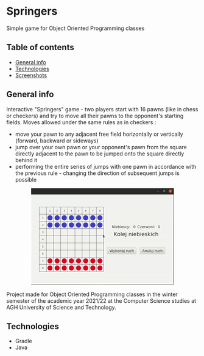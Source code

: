 # Springers
Simple game for Object Oriented Programming classes
## Table of contents
* [General info](#general-info)
* [Technologies](#technologies)
* [Screenshots](#screenshots)

## General info
Interactive "Springers" game - two players start with 16 pawns (like in chess or checkers) and try to move all their pawns to the opponent's starting fields. Moves allowed under the same rules as in checkers :
- move your pawn to any adjacent free field horizontally or vertically (forward, backward or sideways)
- jump over your own pawn or your opponent's pawn from the square directly adjacent to the pawn to be jumped onto the square directly behind it
- performing the entire series of jumps with one pawn in accordance with the previous rule - changing the direction of subsequent jumps is possible

<p align="center">
  <img src="siema.gif" alt="animated" />
</p>

Project made for Object Oriented Programming classes in the winter semester of the academic year 2021/22 at the Computer Science studies at AGH University of Science and Technology.

## Technologies
- Gradle
- Java
